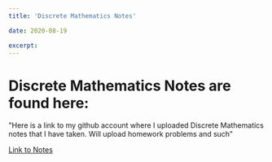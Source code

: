 ```yaml
---
title: 'Discrete Mathematics Notes'

date: 2020-08-19

excerpt: 
---
```


# Discrete Mathematics Notes are found here:

"Here is a link to my github account where I uploaded Discrete Mathematics notes that I have taken. Will upload homework problems and such"


[Link to Notes](https://github.com/devinpowers/discrete-mathematics)

